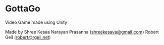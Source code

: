 # GottaGo
Video Game made using Unity

Made by
Shree Kesaa Narayan Prasanna (shreekesava@gmail.com)
Robert Geil (robert@rgeil.net)
